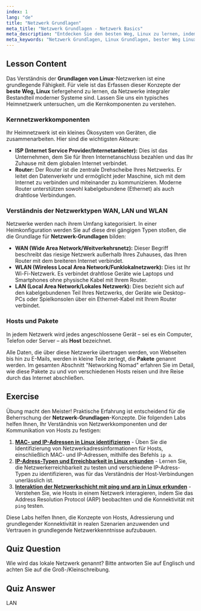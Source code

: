 ```yaml
---
index: 1
lang: "de"
title: "Netzwerk Grundlagen"
meta_title: "Netzwerk Grundlagen - Netzwerk Basics"
meta_description: "Entdecken Sie den besten Weg, Linux zu lernen, indem Sie mit den Netzwerk Grundlagen beginnen. Dieser Leitfaden behandelt die Grundlagen von Netzwerkkomponenten wie WAN, LAN, Router und Hosts für Anfänger."
meta_keywords: "Netzwerk Grundlagen, Linux Grundlagen, bester Weg Linux lernen, Linux Grundlagen, WAN, LAN, WLAN, Netzwerk Tutorial, Netzwerk Guide"
---
```


## Lesson Content

Das Verständnis der **Grundlagen von Linux**-Netzwerken ist eine grundlegende Fähigkeit. Für viele ist das Erfassen dieser Konzepte der **beste Weg, Linux** tiefergehend zu lernen, da Netzwerke integraler Bestandteil moderner Systeme sind. Lassen Sie uns ein typisches Heimnetzwerk untersuchen, um die Kernkomponenten zu verstehen.

### Kernnetzwerkkomponenten

Ihr Heimnetzwerk ist ein kleines Ökosystem von Geräten, die zusammenarbeiten. Hier sind die wichtigsten Akteure:

- **ISP (Internet Service Provider/Internetanbieter):** Dies ist das Unternehmen, dem Sie für Ihren Internetanschluss bezahlen und das Ihr Zuhause mit dem globalen Internet verbindet.
- **Router:** Der Router ist die zentrale Drehscheibe Ihres Netzwerks. Er leitet den Datenverkehr und ermöglicht jeder Maschine, sich mit dem Internet zu verbinden und miteinander zu kommunizieren. Moderne Router unterstützen sowohl kabelgebundene (Ethernet) als auch drahtlose Verbindungen.

### Verständnis der Netzwerktypen WAN, LAN und WLAN

Netzwerke werden nach ihrem Umfang kategorisiert. In einer Heimkonfiguration werden Sie auf diese drei gängigen Typen stoßen, die die Grundlage für **Netzwerk-Grundlagen** bilden:

- **WAN (Wide Area Network/Weitverkehrsnetz):** Dieser Begriff beschreibt das riesige Netzwerk außerhalb Ihres Zuhauses, das Ihren Router mit dem breiteren Internet verbindet.
- **WLAN (Wireless Local Area Network/Funklokalnetzwerk):** Dies ist Ihr Wi-Fi-Netzwerk. Es verbindet drahtlose Geräte wie Laptops und Smartphones ohne physische Kabel mit Ihrem Router.
- **LAN (Local Area Network/Lokales Netzwerk):** Dies bezieht sich auf den kabelgebundenen Teil Ihres Netzwerks, der Geräte wie Desktop-PCs oder Spielkonsolen über ein Ethernet-Kabel mit Ihrem Router verbindet.

### Hosts und Pakete

In jedem Netzwerk wird jedes angeschlossene Gerät – sei es ein Computer, Telefon oder Server – als **Host** bezeichnet.

Alle Daten, die über diese Netzwerke übertragen werden, von Webseiten bis hin zu E-Mails, werden in kleine Teile zerlegt, die **Pakete** genannt werden. Im gesamten Abschnitt "Networking Nomad" erfahren Sie im Detail, wie diese Pakete zu und von verschiedenen Hosts reisen und ihre Reise durch das Internet abschließen.

## Exercise

Übung macht den Meister! Praktische Erfahrung ist entscheidend für die Beherrschung der **Netzwerk-Grundlagen**-Konzepte. Die folgenden Labs helfen Ihnen, Ihr Verständnis von Netzwerkkomponenten und der Kommunikation von Hosts zu festigen:

1.  **[MAC- und IP-Adressen in Linux identifizieren](https://labex.io/de/labs/comptia-identify-mac-and-ip-addresses-in-linux-592731)** - Üben Sie die Identifizierung von Netzwerkadressinformationen für Hosts, einschließlich MAC- und IP-Adressen, mithilfe des Befehls `ip a`.
2.  **[IP-Adress-Typen und Erreichbarkeit in Linux erkunden](https://labex.io/de/labs/comptia-explore-ip-address-types-and-reachability-in-linux-592780)** - Lernen Sie, die Netzwerkerreichbarkeit zu testen und verschiedene IP-Adress-Typen zu identifizieren, was für das Verständnis der Host-Verbindungen unerlässlich ist.
3.  **[Interaktion der Netzwerkschicht mit ping und arp in Linux erkunden](https://labex.io/de/labs/comptia-explore-network-layer-interaction-with-ping-and-arp-in-linux-592746)** - Verstehen Sie, wie Hosts in einem Netzwerk interagieren, indem Sie das Address Resolution Protocol (ARP) beobachten und die Konnektivität mit `ping` testen.

Diese Labs helfen Ihnen, die Konzepte von Hosts, Adressierung und grundlegender Konnektivität in realen Szenarien anzuwenden und Vertrauen in grundlegende Netzwerkkenntnisse aufzubauen.

## Quiz Question

Wie wird das lokale Netzwerk genannt? Bitte antworten Sie auf Englisch und achten Sie auf die Groß-/Kleinschreibung.

## Quiz Answer

LAN
